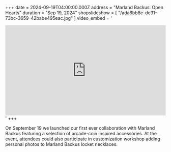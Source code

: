 +++
date = 2024-09-19T04:00:00.000Z
address = "Marland Backus: Open Hearts"
duration = "Sep 19, 2024"
shopslideshow = [ "/ada6bb8e-de31-73bc-3659-42babe495eac.jpg" ]
video_embed = '<div style="padding:56.25% 0 0 0;position:relative;"><iframe src="https://player.vimeo.com/video/1008893259?badge=0&amp;autopause=0&amp;player_id=0&amp;app_id=58479" frameborder="0" allow="autoplay; fullscreen; picture-in-picture; clipboard-write" style="position:absolute;top:0;left:0;width:100%;height:100%;" title="CFMB 20 sec 01"></iframe></div><script src="https://player.vimeo.com/api/player.js"></script>'
+++

On September 19 we launched our first ever collaboration with Marland Backus featuring a selection of arcade-coin inspired accessories. At the event, attendees could also participate in customization workshop adding personal photos to Marland Backus locket necklaces. 
